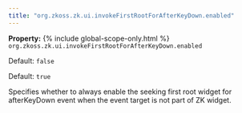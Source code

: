 ```yaml
---
title: "org.zkoss.zk.ui.invokeFirstRootForAfterKeyDown.enabled"
---
```


**Property:**
{% include global-scope-only.html %}
`org.zkoss.zk.ui.invokeFirstRootForAfterKeyDown.enabled`

Default:  `false`

Default:  `true`  

Specifies whether to always enable the seeking first root widget for
afterKeyDown event when the event target is not part of ZK widget.
